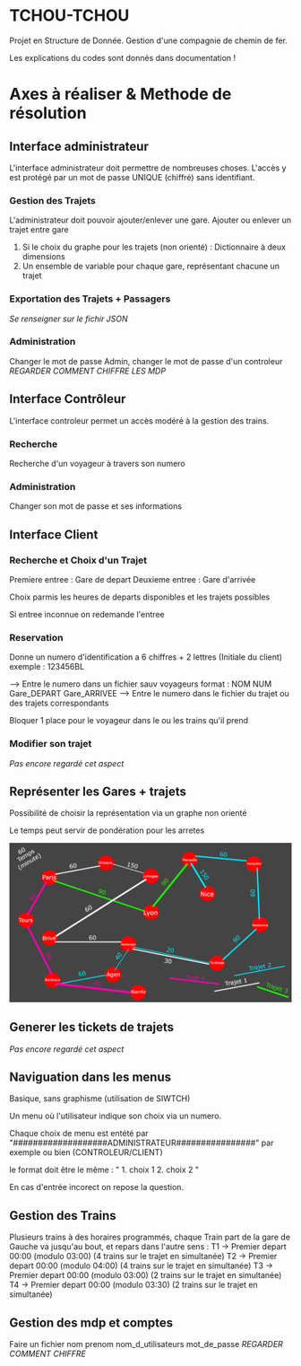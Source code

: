 # TCHOU-TCHOU
Projet en Structure de Donnée. Gestion d'une compagnie de chemin de fer.

Les explications du codes sont donnés dans documentation !


# Axes à réaliser & Methode de résolution

## Interface administrateur

L'interface administrateur doit permettre de nombreuses choses. L'accès y est protégé par un mot de passe UNIQUE (chiffré) sans identifiant.

### Gestion des Trajets

L'administrateur doit pouvoir ajouter/enlever une gare. Ajouter ou enlever un trajet entre gare


1. Si le choix du graphe pour les trajets (non orienté) : Dictionnaire à deux dimensions</li>
2. Un ensemble de variable pour chaque gare, représentant chacune un trajet</li>    

### Exportation des Trajets + Passagers

*Se renseigner sur le fichir JSON*

### Administration

Changer le mot de passe Admin, changer le mot de passe d'un controleur *REGARDER COMMENT CHIFFRE LES MDP*

## Interface Contrôleur

L'interface controleur permet un accès modéré à la gestion des trains.

### Recherche

Recherche d'un voyageur à travers son numero

### Administration

Changer son mot de passe et ses informations

## Interface Client

### Recherche et Choix d'un Trajet

Premiere entree : Gare de depart
Deuxieme entree : Gare d'arrivée

Choix parmis les heures de departs disponibles et les trajets possibles

Si entree inconnue on redemande l'entree

### Reservation

Donne un numero d'identification a 6 chiffres + 2 lettres (Initiale du client) exemple : 123456BL

--> Entre le numero dans un fichier sauv voyageurs format : NOM NUM Gare_DEPART Gare_ARRIVEE
--> Entre le numero dans le fichier du trajet ou des trajets correspondants

Bloquer 1 place pour le voyageur dans le ou les trains qu'il prend

### Modifier son trajet

*Pas encore regardé cet aspect*

## Représenter les Gares + trajets

Possibilité de choisir la représentation via un graphe non orienté

Le temps peut servir de pondération pour les arretes

![Schema Gare](img/base_trajet.png "Schema Gare")

## Generer les tickets de trajets

*Pas encore regardé cet aspect*

## Naviguation dans les menus

Basique, sans graphisme (utilisation de SIWTCH)

Un menu où l'utilisateur indique son choix via un numero.

Chaque choix de menu est entété par "###################ADMINISTRATEUR################" par exemple ou bien (CONTROLEUR/CLIENT)

le format doit être le même : 
" 1. choix 1
 2. choix 2 "

En cas d'entrée incorect on repose la question.


## Gestion des Trains

Plusieurs trains à des horaires programmés, chaque Train part de la gare de Gauche va jusqu'au bout, et repars dans l'autre sens : 
T1 -> Premier depart 00:00 (modulo 03:00) (4 trains sur le trajet en simultanée)
T2 -> Premier depart 00:00 (modulo 04:00) (4 trains sur le trajet en simultanée)
T3 -> Premier depart 00:00 (modulo 03:00) (2 trains sur le trajet en simultanée)
T4 -> Premier depart 00:00 (modulo 03:30) (2 trains sur le trajet en simultanée)

## Gestion des mdp et comptes

Faire un fichier nom prenom nom_d_utilisateurs mot_de_passe *REGARDER COMMENT CHIFFRE*
